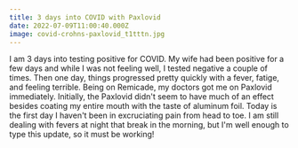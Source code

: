 ```yaml
---
title: 3 days into COVID with Paxlovid
date: 2022-07-09T11:00:40.000Z
image: covid-crohns-paxlovid_t1tttn.jpg
---
```

I am 3 days into testing positive for COVID. My wife had been positive for a few days and while I was not feeling well, I tested negative a couple of times. Then one day, things progressed pretty quickly with a fever, fatige, and feeling terrible. Being on Remicade, my doctors got me on Paxlovid immediately. Initially, the Paxlovid didn't seem to have much of an effect besides coating my entire mouth with the taste of aluminum foil. Today is the first day I haven't been in excruciating pain from head to toe. I am still dealing with fevers at night that break in the morning, but I'm well enough to type this update, so it must be working!